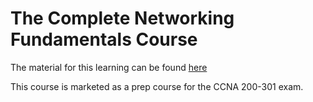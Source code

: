 # The Complete Networking Fundamentals Course
The material for this learning can be found [here](https://www.udemy.com/course/complete-networking-fundamentals-course-ccna-start/learn/lecture/18203588?start=0#overview)

This course is marketed as a prep course for the CCNA 200-301 exam.